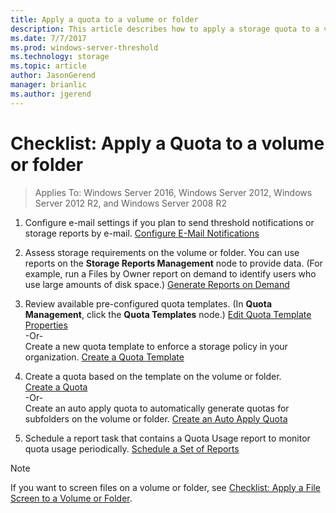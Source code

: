 ```yaml
---
title: Apply a quota to a volume or folder
description: This article describes how to apply a storage quota to a volume or folder 
ms.date: 7/7/2017
ms.prod: windows-server-threshold
ms.technology: storage
ms.topic: article
author: JasonGerend
manager: brianlic
ms.author: jgerend
---
```


# Checklist: Apply a Quota to a volume or folder

> Applies To: Windows Server 2016, Windows Server 2012, Windows Server 2012 R2, and Windows Server 2008 R2

1. Configure e-mail settings if you plan to send threshold notifications or storage reports by e-mail. [Configure E-Mail Notifications](configure-email-notifications.md)

2. Assess storage requirements on the volume or folder. You can use reports on the **Storage Reports Management** node to provide data. (For example, run a Files by Owner report on demand to identify users who use large amounts of disk space.) [Generate Reports on Demand](generate-reports-on-demand.md)

3. Review available pre-configured quota templates. (In **Quota Management**, click the **Quota Templates** node.) [Edit Quota Template Properties](edit-quota-template-properties.md) 
<br />-Or- <br /> Create a new quota template to enforce a storage policy in your organization. [Create a Quota Template](create-quota-template.md)

4. Create a quota based on the template on the volume or folder.  
 [Create a Quota](create-quota.md) <br /> -Or- <br /> Create an auto apply quota to automatically generate quotas for subfolders on the volume or folder. [Create an Auto Apply Quota](create-auto-apply-quota.md)

6. Schedule a report task that contains a Quota Usage report to monitor quota usage periodically. [Schedule a Set of Reports](schedule-set-of-reports.md)

> [!Note]
> If you want to screen files on a volume or folder, see [Checklist: Apply a File Screen to a Volume or Folder](checklist-apply-file-screen-to-volume-or-folder.md).











